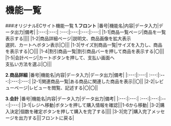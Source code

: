 #  機能一覧
###オリジナルECサイト機能一覧
**1.フロント**
 |番号|機能名|内容|データ入力|データ出力|備考|
 |:---:|:---:| :---:|:---:|:---:|:---:|
 |1-1|商品一覧ページ|商品を一覧表示する||||
 |1-2|商品詳細ページ|説明文、商品画像を拡大表示<br>選択、カートへボタン表示|〇|||
 |1-3|サイズ別商品一覧|サイズを入力し、商品を表示する|〇|||
 |1-4|割引商品一覧|割引商品バーを押して商品を表示する|〇|||
 |1-5|会計ページ|カートボタンを押して、支払い画面へ<br>支払い方法を選ぶ|〇|||
 
 
**2.商品詳細**
 |番号|機能名|内容|データ入力|データ出力|備考|
 |:---:|:---:| :---:|:---:|:---:|:---:|
 |2-1|関連商品一覧|ある商品に関連した商品を表示||〇||
 |2-2|レビューページ|レビューを閲覧、記述する|〇|〇||
 
 **3.会計**
 |番号|機能名|内容|データ入力|データ出力|備考|
 |:---:|:---:| :---:|:---:|:---:|:---:|
 |3-1|レジへ移動|ボタンを押して購入情報を確認|||1-6から移動|
 |3-2|購入決定|個数を確定ボタンを押して購入を完了する||||
 |3-3|完了|購入完了メッセージを出力する|||フロントに戻る|
